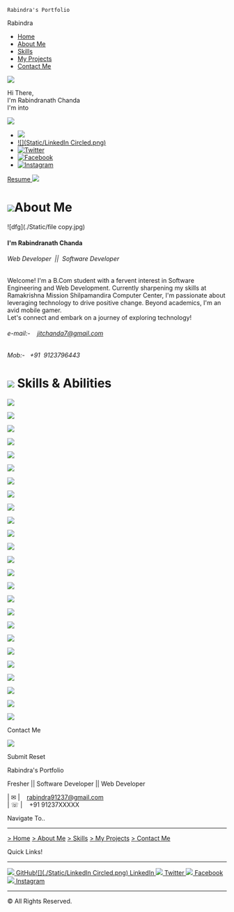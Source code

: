     Rabindra's Portfolio   

Rabindra

*   [Home](#Home)
*   [About Me](#About)
*   [Skills](#Skills)
*   [My Projects](https://github.com/RabindranathChanda/)
*   [Contact Me](#Contact)

![](./Static/sct.png)

Hi There,  
I'm Rabindranath Chanda  
I'm into

![](Static/ME.jpg)

*   [![](Static/GitHub.png)](https://github.com/RabindranathChanda/)
*   [![](Static/LinkedIn Circled.png)](https://rb.gy/dnd7v2)
*   [![Twitter](Static/Twitter.png)](https://twitter.com/rabindranath__7)
*   [![Facebook](Static/Facebook.png)](https://www.facebook.com/rabindraprivate/)
*   [![Instagram](Static/Instagram.png)](https://www.instagram.com/jitchanda_/)

[Resume ![](Static/download.png)](https://rb.gy/x5ihys) 

![](./Static/icons8-person-100.png)About Me
===========================================

  
  

![dfg](./Static/file copy.jpg)

#### I'm Rabindranath Chanda

###### Web Developer  ||  Software Developer

  
Welcome! I'm a B.Com student with a fervent interest in Software Engineering and Web Development. Currently sharpening my skills at Ramakrishna Mission Shilpamandira Computer Center, I'm passionate about leveraging technology to drive positive change. Beyond academics, I'm an avid mobile gamer.  
Let's connect and embark on a journey of exploring technology!  
  

###### e-mail:-    jitchanda7@gmail.com

###### Mob:-   +91  9123796443

  
  
  

  
  

![](./Static/skill.png) Skills & Abilities
==========================================

  

  

![](./Static/html.png)

![](./Static/css.png)

![](./Static/js.png)

![](./Static/php.png)

![](./Static/mongo.png)

![](./Static/node.png)

![](./Static/express.png)

![](./Static/react.png)

![](./Static/mysql.png)

![](./Static/postgresql.png)

![](./Static/oracle.png)

![](./Static/dotnet.png)

![](./Static/python.png)

![](./Static/vb.png)

![](./Static/csharp.png)

![](./Static/asp.png)

![](./Static/netlify.png)

![](./Static/Tailwind.png)

![](./Static/kotlin.png)

![](./Static/VB-Script.jpg)

![](./Static/github1.png)

![](./Static/git.png)

![](./Static/Java.png)

![](./Static/cpp.png)

![](./Static/contact_logo.png)

Contact Me

![](./Static/contact.gif)

  

Submit Reset

Rabindra's Portfolio

Fresher || Software Developer || Web Developer

  
| ✉ |    rabindra91237@gmail.com  
| ☏ |    +91 91237XXXXX

Navigate To..

* * *

[\> Home](#Home) [\> About Me](#About) [\> Skills](#Skills) [\> My Projects](https://github.com/RabindranathChanda/) [\> Contact Me](#Contact)

Quick Links!

* * *

 [![](./Static/GitHub.png) GitHub](https://github.com/RabindranathChanda/)[![](./Static/LinkedIn Circled.png) LinkedIn ](https://rb.gy/dnd7v2)[![](./Static/Twitter.png) Twitter ](https://twitter.com/rabindranath__7)[![](./Static/Facebook.png) Facebook ](https://www.facebook.com/rabindraprivate/)[![](./Static/Instagram.png) Instagram](https://www.instagram.com/jitchanda_/)

* * *

© All Rights Reserved.
